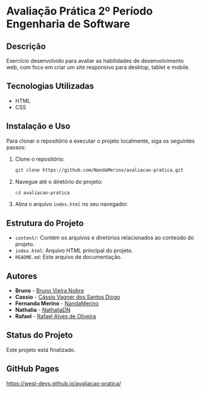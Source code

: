 # Avaliação Prática 2º Período Engenharia de Software

## Descrição

Exercício desenvolvido para avaliar as habilidades de desenvolvimento web, com foco em criar um site responsivo para desktop, tablet e mobile.

## Tecnologias Utilizadas

- HTML
- CSS

## Instalação e Uso

Para clonar o repositório e executar o projeto localmente, siga os seguintes passos:

1. Clone o repositório:
   ```bash
   git clone https://github.com/NandaMerino/avaliacao-pratica.git
   ```
2. Navegue até o diretório do projeto:
   ```bash
   cd avaliacao-pratica
   ```
3. Abra o arquivo `index.html` no seu navegador.

## Estrutura do Projeto

- `content/`: Contém os arquivos e diretórios relacionados ao conteúdo do projeto.
- `index.html`: Arquivo HTML principal do projeto.
- `README.md`: Este arquivo de documentação.

## Autores

- **Bruno** - [Bruno Vieira Nobre](https://github.com/BrunoV7)
- **Cassio** - [Cássio Vagner dos Santos Diogo](https://github.com/Cassio-Santxs)
- **Fernanda Merino** - [NandaMerino](https://github.com/NandaMerino)
- **Nathalia** - [NathaliaDN](https://github.com/NathaliaDN)
- **Rafael** - [Rafael Alves de Oliveira](https://github.com/rafascript)

## Status do Projeto
Este projeto está finalizado.

## GitHub Pages
https://west-devs.github.io/avaliacao-pratica/
